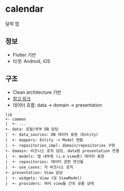 # calendar

달력 앱

## 정보

- Flutter 기반
- 타겟: Android, iOS

## 구조

- Clean architecture 기반
- [참고 링크](https://devmuaz.medium.com/flutter-clean-architecture-series-part-1-d2d4c2e75c47)
- 데이터 흐름: data -> domain -> presentation

```text
lib
+- common
|  +- ...
+- data: 로컬/외부 DB 담당
|  +- data_sources: DB 데이터 표현 (Entity)
|  +- mappers: Entity -> Model 변환
|  +- repositories_impl: domain/repositories 구현
+- domain: 비즈니스 로직 담당, data랑 presentation 연결
|  +- models: 앱 내부용 (i.e view용) 데이터 표현
|  +- repositories: 데이터 관련 연산들
|  +- use_cases: 각 비즈니스 로직
+- presentation: View 담당
|  +- widgets: View (및 ViewModel)
|  +- providers: 여러 view들 간의 공통 상태
```
